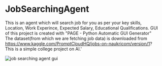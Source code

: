 # JobSearchingAgent
This is an agent which will search job for you as per your key skills, Location, Work Experince, Expected Salary, Educational Qualifications.
GUI of this project is created with "PAGE - Python Automatic GUI Generator"
The dataset(from which we are fetching job data) is downloaded from  https://www.kaggle.com/PromptCloudHQ/jobs-on-naukricom/version/1?
This is a simple college project on AI.'


![job searching agent gui](https://user-images.githubusercontent.com/47059570/79450695-daf4fd00-8002-11ea-9ee1-4827d735a85c.jpg)
